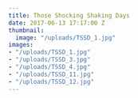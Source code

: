 ```yaml
---
title: Those Shocking Shaking Days
date: 2017-06-13 17:17:00 Z
thumbnail:
  image: "/uploads/TSSD_1.jpg"
images:
- "/uploads/TSSD_1.jpg"
- "/uploads/TSSD_3.jpg"
- "/uploads/TSSD_4.jpg"
- "/uploads/TSSD_11.jpg"
- "/uploads/TSSD_12.jpg"
---
```


